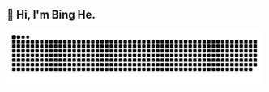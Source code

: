 ## 👋 Hi, I'm Bing He.

<picture>
  <source media="(prefers-color-scheme: dark)" srcset="https://raw.githubusercontent.com/hebing-sjtu/hebing-sjtu/output/github-contribution-grid-snake-dark.svg">
  <source media="(prefers-color-scheme: light)" srcset="https://raw.githubusercontent.com/hebing-sjtu/hebing-sjtu/output/github-contribution-grid-snake.svg">
  <img alt="github contribution grid snake animation" src="https://raw.githubusercontent.com/hebing-sjtu/hebing-sjtu/output/github-contribution-grid-snake.svg">
</picture>

<!--
**hebing-sjtu/hebing-sjtu** is a ✨ _special_ ✨ repository because its `README.md` (this file) appears on your GitHub profile.

Here are some ideas to get you started:

- 🔭 I’m currently working on ...
- 🌱 I’m currently learning ...
- 👯 I’m looking to collaborate on ...
- 🤔 I’m looking for help with ...
- 💬 Ask me about ...
- 📫 How to reach me: ...
- 😄 Pronouns: ...
- ⚡ Fun fact: ...
-->
